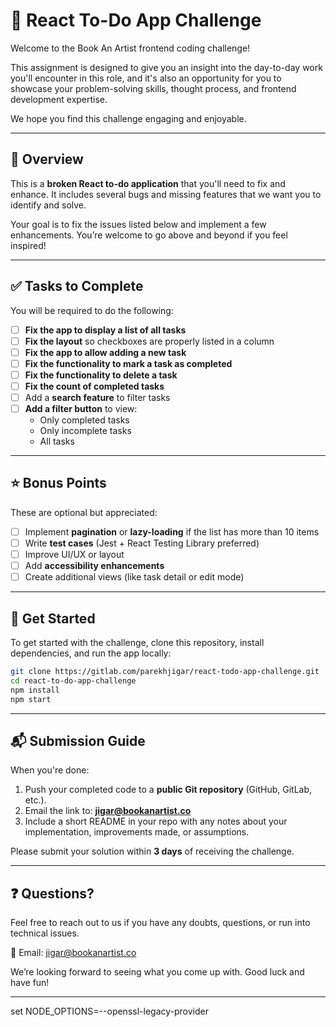 # 🧩 React To-Do App Challenge

Welcome to the Book An Artist frontend coding challenge!

This assignment is designed to give you an insight into the day-to-day work you'll encounter in this role, and it's also an opportunity for you to showcase your problem-solving skills, thought process, and frontend development expertise.

We hope you find this challenge engaging and enjoyable.

---

## 📝 Overview

This is a **broken React to-do application** that you'll need to fix and enhance. It includes several bugs and missing features that we want you to identify and solve.

Your goal is to fix the issues listed below and implement a few enhancements. You’re welcome to go above and beyond if you feel inspired!

---

## ✅ Tasks to Complete

You will be required to do the following:

- [ ] **Fix the app to display a list of all tasks**
- [ ] **Fix the layout** so checkboxes are properly listed in a column
- [ ] **Fix the app to allow adding a new task**
- [ ] **Fix the functionality to mark a task as completed**
- [ ] **Fix the functionality to delete a task**
- [ ] **Fix the count of completed tasks**
- [ ] Add a **search feature** to filter tasks
- [ ] **Add a filter button** to view:
  - Only completed tasks
  - Only incomplete tasks
  - All tasks

---

## ⭐ Bonus Points

These are optional but appreciated:

- [ ] Implement **pagination** or **lazy-loading** if the list has more than 10 items
- [ ] Write **test cases** (Jest + React Testing Library preferred)
- [ ] Improve UI/UX or layout
- [ ] Add **accessibility enhancements**
- [ ] Create additional views (like task detail or edit mode)

---

## 🚀 Get Started

To get started with the challenge, clone this repository, install dependencies, and run the app locally:

```bash
git clone https://gitlab.com/parekhjigar/react-todo-app-challenge.git
cd react-to-do-app-challenge
npm install
npm start
```
---
## 📬 Submission Guide

When you're done:

1. Push your completed code to a **public Git repository** (GitHub, GitLab, etc.).
2. Email the link to: **<jigar@bookanartist.co>**
3. Include a short README in your repo with any notes about your implementation, improvements made, or assumptions.

Please submit your solution within **3 days** of receiving the challenge.

---
## ❓ Questions?
Feel free to reach out to us if you have any doubts, questions, or run into technical issues.

📧 Email: <jigar@bookanartist.co>

We’re looking forward to seeing what you come up with.
Good luck and have fun!

---


<!-- // run below command for running the server -->
set NODE_OPTIONS=--openssl-legacy-provider